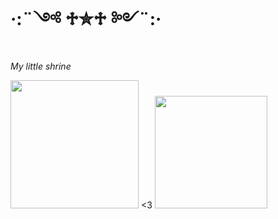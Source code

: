 
# ·:¨༺ ♱✮♱ ༻¨:·
*My little shrine*

<img src="https://github.com/user-attachments/assets/e66db8f8-05b4-4e46-b96a-7c873066d41a" width="205" /> <3 <img src="https://github.com/user-attachments/assets/3c6ff432-e10d-402f-bb5f-a73b2f57cc15" width="180" />

